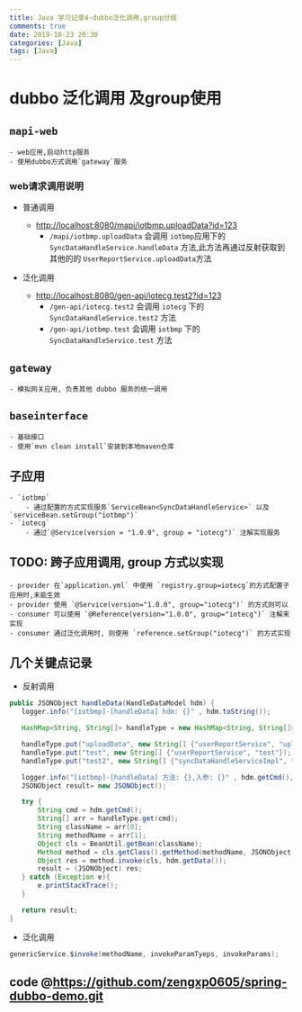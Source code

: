 ```yaml
---
title: Java 学习记录4-dubbo泛化调用,group分组
comments: true
date: 2019-10-23 20:30
categories: [Java]
tags: [Java]
---
```


# dubbo 泛化调用 及group使用

## `mapi-web` 
    - web应用,启动http服务
    - 使用dubbo方式调用`gateway`服务

### web请求调用说明
  - 普通调用
    - <http://localhost:8080/mapi/iotbmp.uploadData?id=123>
        - `/mapi/iotbmp.uploadData` 会调用 `iotbmp`应用下的`SyncDataHandleService.handleData` 方法,此方法再通过反射获取到其他的的 `UserReportService.uploadData`方法
    
  - 泛化调用
    - <http://localhost:8080/gen-api/iotecg.test2?id=123> 
        - `/gen-api/iotecg.test2` 会调用 `iotecg` 下的 `SyncDataHandleService.test2` 方法 
        - `/gen-api/iotbmp.test` 会调用 `iotbmp` 下的 `SyncDataHandleService.test` 方法

## `gateway`
    - 模拟网关应用, 负责其他 dubbo 服务的统一调用
   
## `baseinterface` 
    - 基础接口
    - 使用`mvn clean install`安装到本地maven仓库
        
## 子应用
    - `iotbmp`
        - 通过配置的方式实现服务`ServiceBean<SyncDataHandleService>` 以及`serviceBean.setGroup("iotbmp")`
    - `iotecg`
        - 通过`@Service(version = "1.0.0", group = "iotecg")` 注解实现服务

## TODO: 跨子应用调用, group 方式以实现
    - provider 在`application.yml` 中使用 `registry.group=iotecg`的方式配置子应用时,未能生效
    - provider 使用 `@Service(version="1.0.0", group="iotecg")` 的方式则可以
    - consumer 可以使用 `@Reference(version="1.0.0", group="iotecg")` 注解来实现
    - consumer 通过泛化调用时, 则使用 `reference.setGroup("iotecg")` 的方式实现
  
## 几个关键点记录
 - 反射调用
 ```java
public JSONObject handleData(HandleDataModel hdm) {
    logger.info("[iotbmp]-[handleData] hdm: {}" , hdm.toString());

    HashMap<String, String[]> handleType = new HashMap<String, String[]>();

    handleType.put("uploadData", new String[] {"userReportService", "uploadData"});
    handleType.put("test", new String[] {"userReportService", "test"});
    handleType.put("test2", new String[] {"syncDataHandleServiceImpl", "test2"});

    logger.info("[iotbmp]-[handleData] 方法: {},入参: {}" , hdm.getCmd(), hdm.getData() );
    JSONObject result= new JSONObject();

    try {
        String cmd = hdm.getCmd();
        String[] arr = handleType.get(cmd);
        String className = arr[0];
        String methodName = arr[1];
        Object cls = BeanUtil.getBean(className);
        Method method = cls.getClass().getMethod(methodName, JSONObject.class);
        Object res = method.invoke(cls, hdm.getData());
        result = (JSONObject) res;
    } catch (Exception e){
        e.printStackTrace();
    }

    return result;
}
 ```  
 
 - 泛化调用
```java
genericService.$invoke(methodName, invokeParamTyeps, invokeParams);
```  

## code @<https://github.com/zengxp0605/spring-dubbo-demo.git>


